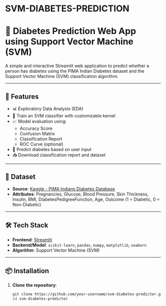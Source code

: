 # SVM-DIABETES-PREDICTION
# 🧠 Diabetes Prediction Web App using Support Vector Machine (SVM)

A simple and interactive Streamlit web application to predict whether a person has diabetes using the PIMA Indian Diabetes dataset and the Support Vector Machine (SVM) classification algorithm.

---

## 🚀 Features

- 📊 Exploratory Data Analysis (EDA)
- 🧪 Train an SVM classifier with customizable kernel
- 📈 Model evaluation using:
  - Accuracy Score
  - Confusion Matrix
  - Classification Report
  - ROC Curve (optional)
- 🧍 Predict diabetes based on user input
- 📥 Download classification report and dataset

---

## 📁 Dataset

- **Source**: [Kaggle - PIMA Indians Diabetes Database](https://www.kaggle.com/datasets/uciml/pima-indians-diabetes-database)
- **Attributes**: Pregnancies, Glucose, Blood Pressure, Skin Thickness, Insulin, BMI, DiabetesPedigreeFunction, Age, Outcome (1 = Diabetic, 0 = Non-Diabetic)

---

## 🛠️ Tech Stack

- **Frontend**: [Streamlit](https://streamlit.io/)
- **Backend/Model**: `scikit-learn`, `pandas`, `numpy`, `matplotlib`, `seaborn`
- **Algorithm**: Support Vector Machine (SVM)

---

## 📦 Installation

1. **Clone the repository**:
   ```bash
   git clone https://github.com/your-username/svm-diabetes-predictor.git
   cd svm-diabetes-predictor
